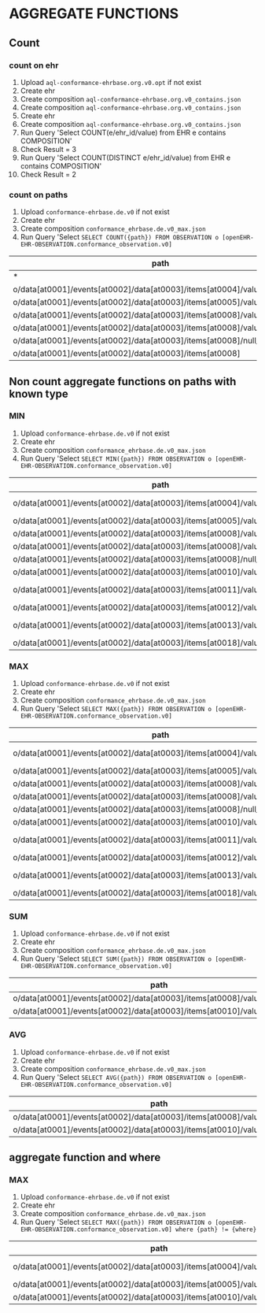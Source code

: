 # AGGREGATE FUNCTIONS

## Count
### count on ehr
1. Upload `aql-conformance-ehrbase.org.v0.opt` if not exist
2. Create ehr
3. Create composition `aql-conformance-ehrbase.org.v0_contains.json`
4. Create composition `aql-conformance-ehrbase.org.v0_contains.json`
5. Create ehr
6. Create composition `aql-conformance-ehrbase.org.v0_contains.json`
7. Run Query 'Select COUNT(e/ehr_id/value) from EHR e contains COMPOSITION' 
8. Check Result = 3
9. Run Query 'Select COUNT(DISTINCT e/ehr_id/value) from EHR e contains COMPOSITION'
10. Check Result = 2

### count on paths
1. Upload `conformance-ehrbase.de.v0` if not exist
2. Create ehr
3. Create composition  `conformance_ehrbase.de.v0_max.json`
4. Run Query 'Select `SELECT COUNT({path}) FROM OBSERVATION o [openEHR-EHR-OBSERVATION.conformance_observation.v0] `

| path                                                                        | result |
|-----------------------------------------------------------------------------|--------|
| *                                                                           | 3      |
| o/data[at0001]/events[at0002]/data[at0003]/items[at0004]/value/value        | 3      |
| o/data[at0001]/events[at0002]/data[at0003]/items[at0005]/value/value        | 3      |
| o/data[at0001]/events[at0002]/data[at0003]/items[at0008]/value/units        | 2      |
| o/data[at0001]/events[at0002]/data[at0003]/items[at0008]/value/magnitude    | 2      |
| o/data[at0001]/events[at0002]/data[at0003]/items[at0008]/null_flavour/value | 1      |
| o/data[at0001]/events[at0002]/data[at0003]/items[at0008]                    | 3      |

## Non count aggregate functions on paths with known type


### MIN
1. Upload `conformance-ehrbase.de.v0` if not exist
2. Create ehr
3. Create composition  `conformance_ehrbase.de.v0_max.json`
4. Run Query 'Select `SELECT MIN({path}) FROM OBSERVATION o [openEHR-EHR-OBSERVATION.conformance_observation.v0] `

| path                                                                        | result              |
|-----------------------------------------------------------------------------|---------------------|
| o/data[at0001]/events[at0002]/data[at0003]/items[at0004]/value/value        | "Lorem ipsum"       |
| o/data[at0001]/events[at0002]/data[at0003]/items[at0005]/value/value        | "term1"             |
| o/data[at0001]/events[at0002]/data[at0003]/items[at0008]/value/units        | "mm"                |
| o/data[at0001]/events[at0002]/data[at0003]/items[at0008]/value/magnitude    | 22.0                |
| o/data[at0001]/events[at0002]/data[at0003]/items[at0008]/null_flavour/value | "unknown"           |
| o/data[at0001]/events[at0002]/data[at0003]/items[at0010]/value/magnitude    | 42                  |
| o/data[at0001]/events[at0002]/data[at0003]/items[at0011]/value/value        | 2022-02-03T04:05:06 |
| o/data[at0001]/events[at0002]/data[at0003]/items[at0012]/value/value        | 04:05:06            |
| o/data[at0001]/events[at0002]/data[at0003]/items[at0013]/value/value        | 2022-02-03          |
| o/data[at0001]/events[at0002]/data[at0003]/items[at0018]/value/value        | "PT0S"              |

### MAX
1. Upload `conformance-ehrbase.de.v0` if not exist
2. Create ehr
3. Create composition  `conformance_ehrbase.de.v0_max.json`
4. Run Query 'Select `SELECT MAX({path}) FROM OBSERVATION o [openEHR-EHR-OBSERVATION.conformance_observation.v0] `

| path                                                                        | result              |
|-----------------------------------------------------------------------------|---------------------|
| o/data[at0001]/events[at0002]/data[at0003]/items[at0004]/value/value        | "Lorem ipsum3"      |
| o/data[at0001]/events[at0002]/data[at0003]/items[at0005]/value/value        | "term1"             |
| o/data[at0001]/events[at0002]/data[at0003]/items[at0008]/value/units        | "mm"                |
| o/data[at0001]/events[at0002]/data[at0003]/items[at0008]/value/magnitude    | 80.2                |
| o/data[at0001]/events[at0002]/data[at0003]/items[at0008]/null_flavour/value | "unknown"           |
| o/data[at0001]/events[at0002]/data[at0003]/items[at0010]/value/magnitude    | 400,                |
| o/data[at0001]/events[at0002]/data[at0003]/items[at0011]/value/value        | 2023-02-03T04:05:06 |
| o/data[at0001]/events[at0002]/data[at0003]/items[at0012]/value/value        | 05:05:06            |
| o/data[at0001]/events[at0002]/data[at0003]/items[at0013]/value/value        | 2023-02-03          |
| o/data[at0001]/events[at0002]/data[at0003]/items[at0018]/value/value        | "PT6M40S"           |

### SUM
1. Upload `conformance-ehrbase.de.v0` if not exist
2. Create ehr
3. Create composition  `conformance_ehrbase.de.v0_max.json`
4. Run Query 'Select `SELECT SUM({path}) FROM OBSERVATION o [openEHR-EHR-OBSERVATION.conformance_observation.v0] `

| path                                                                     | result |
|--------------------------------------------------------------------------|--------|
| o/data[at0001]/events[at0002]/data[at0003]/items[at0008]/value/magnitude | 102.2  |
| o/data[at0001]/events[at0002]/data[at0003]/items[at0010]/value/magnitude | 484    |

### AVG
1. Upload `conformance-ehrbase.de.v0` if not exist
2. Create ehr
3. Create composition  `conformance_ehrbase.de.v0_max.json`
4. Run Query 'Select `SELECT AVG({path}) FROM OBSERVATION o [openEHR-EHR-OBSERVATION.conformance_observation.v0] `

| path                                                                     | result |
|--------------------------------------------------------------------------|--------|
| o/data[at0001]/events[at0002]/data[at0003]/items[at0008]/value/magnitude | 51.1   |
| o/data[at0001]/events[at0002]/data[at0003]/items[at0010]/value/magnitude | 161    |


## aggregate function and where
### MAX
1. Upload `conformance-ehrbase.de.v0` if not exist
2. Create ehr
3. Create composition  `conformance_ehrbase.de.v0_max.json`
4. Run Query 'Select `SELECT MAX({path}) FROM OBSERVATION o [openEHR-EHR-OBSERVATION.conformance_observation.v0] where {path} != {where} `

| path                                                                        | where          | result              |
|-----------------------------------------------------------------------------|----------------|---------------------|
| o/data[at0001]/events[at0002]/data[at0003]/items[at0004]/value/value        | "Lorem ipsum3" | "Lorem ipsum2"      |
| o/data[at0001]/events[at0002]/data[at0003]/items[at0005]/value/value        | "term1"        | null                |
| o/data[at0001]/events[at0002]/data[at0003]/items[at0010]/value/magnitude    | 400            | 42                  |

